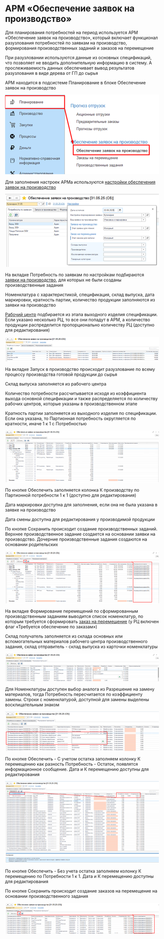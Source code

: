 # АРМ «Обеспечение заявок на производство»

Для планирования потребностей на период используется АРМ «Обеспечение заявок на производство», который включает функционал разузлования потребностей по заявкам на производство, формирования производственных заданий и заказов на перемещение 

При разузловании используются данные из основных спецификаций, что позволяет не вводить дополнительную информацию в систему. А прослеживаемость данных обеспечивает вывод результатов разузлования в виде дерева от ГП до сырья

АРМ находится в подсистеме Планирование в блоке Обеспечение заявок на производство

![1]

Для заполнения настроек АРМа используются [настройки обеспечения заявок на производство](../SettingsApplicationsForProduction/SettingsApplicationsForProduction.md)

![2]

На вкладке Потребность по заявкам по настройкам подбираются [заявки на производство](../../../Marking/FormorovanieZadaniyNaProizvodstvo.md), для которых не были созданы производственные задания

Номенклатура с характеристикой, спецификация, склад выпуска, дата маркировки, кратность партии, количество продукции заполняются из заявки на производство  

[Рабочий центр](../../../CommonInformation/WorkCenter.md) подбирается из этапа выходного изделия спецификации. Если указано несколько РЦ, то все они попадут в АРМ, а количество продукции распределится пропорционально количеству РЦ (доступно для редактирования)

![3]

На вкладке Запуск в производство происходит разузлование по всему процессу производства готовой продукции до сырья  

Склад выпуска заполняется из рабочего центра  

Количество потребности рассчитывается исходя из коэффициента выхода основной спецификации и также распределяется по количеству рабочих центров, которые указаны в производственном этапе

Кратность партии заполняется из выходного изделия по спецификации. Если она указана, то Партионная потребность округляется по кратности, иначе 1 к 1 с Потребностью  

![4]  

По кнопке Обеспечить заполняется колонка К производству по Партионной потребности 1 к 1 (доступно для редактирования) 

Дата маркировки доступна для заполнения, если она не была указана в заявке на производство  

Дата смены доступна для редактирования у производимой продукции 

По кнопке Сохранить происходит создание производственных заданий. Верхнее производственное задание создается на основании заявки на производство. Дочерние производственные задания создаются на основании родительских

![5]    

На вкладке Формирование перемещений по сформированным производственным заданиям выводится список номенклатур, по которым требуется сформировать [заказ на перемещение](../../../Warehouse/MovingProducts/TransferOrder.md) (у РЦ включен флаг «Требуется обеспечение по заказам»)  

Склад получатель заполняется из склада основных или вспомогательных материалов рабочего центра производственного задания, склад отправитель - склад выпуска из карточки номенклатуры

![6]   

Для Номенклатуры доступен выбор аналога из Разрешение на замену материалов, тогда Потребность пересчитается по коэффициенту замены. Строки с номенклатурой, доступной для замены выделены восклицательным знаком

![8] 

По кнопке Обеспечить - С учетом остатка заполняем колонку К перемещению как разность Потребность - Остаток, появлятся информационное сообщение. Дата и К перемещению доступны для редактирования   

![9] 

По кнопке Обеспечить - Без учета остатка заполняем колонку К перемещению по Потребности 1 к 1. Дата и К перемещению доступны для редактирования     

По кнопке Сохранить происходит создание заказов на перемещение на основании производственного задания

![7]  

[1]: 1.png  
[2]: 2.png
[3]: 3.png  
[4]: 4.png  
[5]: 5.png   
[6]: 6.png   
[7]: 7.png  
[8]: 8.png   
[9]: 9.png 
